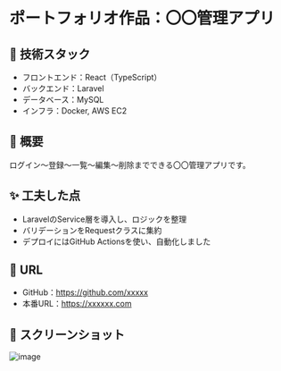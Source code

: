 # ポートフォリオ作品：〇〇管理アプリ

## 🔧 技術スタック
- フロントエンド：React（TypeScript）
- バックエンド：Laravel
- データベース：MySQL
- インフラ：Docker, AWS EC2

## 🧩 概要
ログイン〜登録〜一覧〜編集〜削除までできる〇〇管理アプリです。

## ✨ 工夫した点
- LaravelのService層を導入し、ロジックを整理
- バリデーションをRequestクラスに集約
- デプロイにはGitHub Actionsを使い、自動化しました

## 🔗 URL
- GitHub：https://github.com/xxxxx  
- 本番URL：https://xxxxxx.com

## 📸 スクリーンショット
![image](URLを貼ってください)
